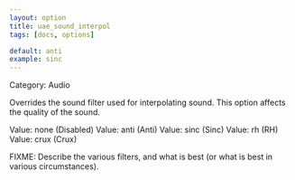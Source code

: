 ```yaml
---
layout: option
title: uae_sound_interpol
tags: [docs, options]

default: anti
example: sinc
---
```


Category: Audio

Overrides the sound filter used for interpolating sound. This option affects
the quality of the sound.

Value: none (Disabled)
Value: anti (Anti)
Value: sinc (Sinc)
Value: rh (RH)
Value: crux (Crux)

FIXME: Describe the various filters, and what is best (or what is best in
various circumstances).
